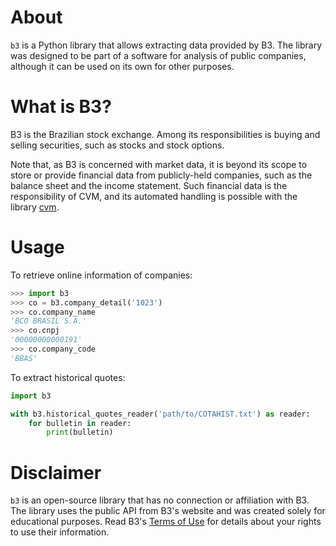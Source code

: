 # About

`b3` is a Python library that allows extracting data provided by B3.
The library was designed to be part of a software for analysis of public
companies, although it can be used on its own for other purposes.

# What is B3?

B3 is the Brazilian stock exchange. Among its responsibilities is buying
and selling securities, such as stocks and stock options.

Note that, as B3 is concerned with market data, it is beyond its scope to
store or provide financial data from publicly-held companies, such as the
balance sheet and the income statement. Such financial data is the responsibility
of CVM, and its automated handling is possible with the library [cvm][repo-pycvm].

# Usage

To retrieve online information of companies:

```py
>>> import b3
>>> co = b3.company_detail('1023')
>>> co.company_name
'BCO BRASIL S.A.'
>>> co.cnpj
'00000000000191'
>>> co.company_code
'BBAS'
```

To extract historical quotes:

```py
import b3

with b3.historical_quotes_reader('path/to/COTAHIST.txt') as reader:
    for bulletin in reader:
        print(bulletin)
```

# Disclaimer

`b3` is an open-source library that has no connection or affiliation with
B3. The library uses the public API from B3's website and was created solely
for educational purposes. Read B3's [Terms of Use][b3-terms-of-use] for
details about your rights to use their information.

  [repo-pycvm]: <https://github.com/callmegiorgio/pycvm>
  [b3-terms-of-use]: <https://www.b3.com.br/en_us/terms-of-use-and-data-protection/terms-of-use/>